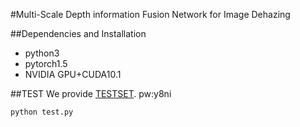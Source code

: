 #Multi-Scale Depth information Fusion Network for Image Dehazing

##Dependencies and Installation

- python3
- pytorch1.5
- NVIDIA GPU+CUDA10.1

##TEST
We provide [TESTSET](https://pan.baidu.com/s/1Rkj-lskGT2UmWFoOtPeNmw). pw:y8ni 

`python test.py`

